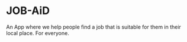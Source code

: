 # JOB-AiD
An App where we help people find a job that is suitable for them in their local place. For everyone.
